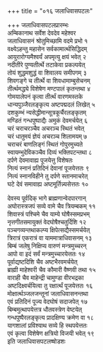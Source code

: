 +++
title = "०१६ जलाधिवासपटलः"

+++
जलाधिवासपटलप्रारम्भः    
अम्बिकानाथ सर्वेश देवदेव महेश्वर  
जलाधिवासनं श्रोतुमिच्छामि वदमे प्रभो १  
वक्ष्येऽहन्तु महासेन सर्वकामार्त्थसिद्धिदम्  
आयुरारोग्यमैश्वर्यं अपमृत्यु क्षयं भवेत् २  
नदीतीरे पुण्यतीर्त्थे तटाकेवा प्रकल्पयेत्  
तोयं शुद्धमशुद्धं वा शिवालय समीपगम् ३  
शिवगङ्गे च तीर्त्थे वा शिवधामाम्बुसेचनम्  
तीर्त्थमद्ध्ये विशेषेण मण्टपालं कृतन्तथा ४  
गोमयालेपनं कृत्वा तीर्त्थं वारणमस्तके  
धान्यपुञ्जैरलङ्कृत्य अष्टपद्मदलं लिखेत् ५  
दशकुम्भं न्यसेद्धीमान्सूत्रकूर्चैरलङ्कृतम्  
मण्डितं गन्धपुष्पाद्यैः अमुकं देवमर्चयेत् ६  
चरं चराचरञ्चैव अचरञ्च स्थितं भवेत्  
चरं धातुमयं ज्ञेयं अचरञ्च शिलामयम् ७  
चराचरं बाणलिङ्गं स्थितं गोपुरमुच्यते  
स्वायम्भुदेविकञ्चैव दिव्यं भक्तिपटन्तथा ८  
दर्पणे देवमावाह्य पूजयेत्तु विशेषतः  
नित्यं स्नानं प्रतिदिनं देवानां पूजयेत्ततः ९  
नित्यं स्नानविहीने तु दर्पणे स्तानमाचरेत्  
घटे देवं समावाह्य अष्टमूर्तिन्न्यसेत्ततः १०  

देवस्य पूर्वदिक् भागे ब्राह्मणान्वेदपारगान्  
अघोरास्त्रजपं सव्ये वामे चैव त्रियम्बकम् ११  
शिवास्त्रं पश्चिमे चैव याम्ये घोषैस्समप्रभम्  
नृत्तगीतसमायुक्तं वेदघोषैश्चतुर्दिशि १२  
पञ्चगव्यन्तथाकल्प्य क्षिपेत्सद्यैस्समर्चयेत्  
त्रिरात्रं एकरात्रं वा याममात्राधिवासनम् १३  
बिम्बं जलेषु निक्षिप्य वारुणं मन्त्रमुच्चरन्  
आपो वा इदं सर्वं मन्त्रमुच्चारयेत्ततः १४  
पूर्वाद्यष्टदिशि चैव अष्टभैरवमर्चयेत्  
ब्राह्मी माहेश्वरी चैव कौमारी वैष्णवी तथा १५  
वाराही चैव माहेन्द्री चामुण्डा वीरभद्रका  
अष्टदिक्ष्वर्चयित्वा तु रक्षार्त्थं पूजयेत्ततः १६  
मोक्षार्त्थञ्जलजन्तूनां जलाधिवासनन्तथा  
एवं प्रतिदिनं पूज्य वेदघोषं सदाजपेत् १७  
बिम्बमुत्थापयेत्तत्र धौतवस्त्रेण वेष्टयेत्  
गन्धपुष्पैरलङ्कृत्य प्रादक्षिण्य क्रमेण वा १८  
यागशालां प्रविश्याथ सव्ये हि स्थपयेत्ततः  
एवं कृत्वा विशेषेण क्षत्रियो विजयी भवेत् १९  
इति जलाधिवासपटलष्षोडशः  
